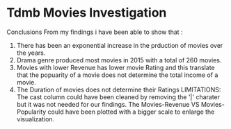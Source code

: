# Tdmb Movies Investigation


Conclusions
From my findings i have been able to show that :
1. There has been an exponential increase in the prduction of movies over the years.
2. Drama genre produced most movies in 2015 with a total of 260 movies.
3. Movies with lower Revenue has lower movie Rating and this translate that the popuarity of a movie does not determine the total income of a movie.
4. The Duration of movies does not determine their Ratings
LIMITATIONS:
The cast column could have been cleaned by removing the '|' charater but it was not needed for our findings.
The Movies-Revenue VS Movies-Popularity could have been plotted with a bigger scale to enlarge the visualization.
